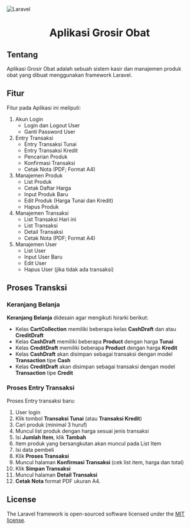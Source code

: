 ![Laravel](https://laravel.com/assets/img/components/logo-laravel.svg)

<h1 align="center">Aplikasi Grosir Obat</h1>


## Tentang

Aplikasi Grosir Obat adalah sebuah sistem kasir dan manajemen produk obat yang dibuat menggunakan framework Laravel.


## Fitur

Fitur pada Aplikasi ini meliputi:

1. Akun Login
    - Login dan Logout User
    - Ganti Password User
2. Entry Transaksi
    - Entry Transaksi Tunai
    - Entry Transaksi Kredit
    - Pencarian Produk
    - Konfirmasi Transaksi
    - Cetak Nota (PDF; Format A4)
3. Manajemen Produk
    - List Produk
    - Cetak Daftar Harga
    - Input Produk Baru
    - Edit Produk (Harga Tunai dan Kredit)
    - Hapus Produk
4. Manajemen Transaksi
    - List Transaksi Hari ini
    - List Transaksi
    - Detail Transaksi
    - Cetak Nota (PDF; Format A4)
5. Manajemen User
    - List User
    - Input User Baru
    - Edit User
    - Hapus User (jika tidak ada transaksi)

## Proses Transksi

### Keranjang Belanja

**Keranjang Belanja** didesain agar mengikuti hirarki berikut:
- Kelas **CartCollection** memiliki beberapa kelas **CashDraft** dan atau **CreditDraft**
- Kelas **CashDraft** memiliki beberapa **Product** dengan harga **Tunai**
- Kelas **CreditDraft** memiliki beberapa **Product** dengan harga **Kredit**
- Kelas **CashDraft** akan disimpan sebagai transaksi dengan model **Transaction** tipe **Cash**
- Kelas **CreditDraft** akan disimpan sebagai transaksi dengan model **Transaction** tipe **Credit**

### Proses Entry Transaksi

Proses Entry transaksi baru:

1. User login
2. Klik tombol **Transaksi Tunai** (atau **Transaksi Kredit**)
3. Cari produk (minimal 3 huruf)
4. Muncul list produk dengan harga sesuai jenis transaksi
5. Isi **Jumlah Item**, klik **Tambah**
6. Item produk yang bersangkutan akan muncul pada List Item
7. Isi data pembeli
8. Klik **Proses Transaksi**
9. Muncul halaman **Konfirmasi Transaksi** (cek list item, harga dan total)
10. Klik **Simpan Transaksi**
11. Muncul halaman **Detail Transaksi**
12. **Cetak Nota** format PDF ukuran A4.

## License

The Laravel framework is open-sourced software licensed under the [MIT license](LICENSE).
